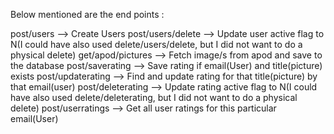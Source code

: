 Below mentioned are the end points :

post/users --> Create Users
post/users/delete --> Update user active flag to N(I could have also used delete/users/delete, but I did not want to do a physical delete)
get/apod/pictures --> Fetch image/s from apod and save to the database
post/saverating --> Save rating if email(User) and title(picture) exists
post/updaterating --> Find and update rating for that title(picture) by that email(user)
post/deleterating --> Update rating active flag to N(I could have also used delete/deleterating, but I did not want to do a physical delete)
post/userratings --> Get all user ratings for this particular email(User)
